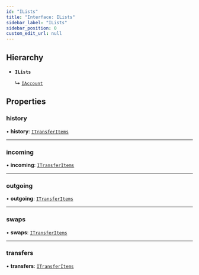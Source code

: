 ```yaml
---
id: "ILists"
title: "Interface: ILists"
sidebar_label: "ILists"
sidebar_position: 0
custom_edit_url: null
---
```


## Hierarchy

- **`ILists`**

  ↳ [`IAccount`](IAccount)

## Properties

### history

• **history**: [`ITransferItems`](ITransferItems)

___

### incoming

• **incoming**: [`ITransferItems`](ITransferItems)

___

### outgoing

• **outgoing**: [`ITransferItems`](ITransferItems)

___

### swaps

• **swaps**: [`ITransferItems`](ITransferItems)

___

### transfers

• **transfers**: [`ITransferItems`](ITransferItems)
